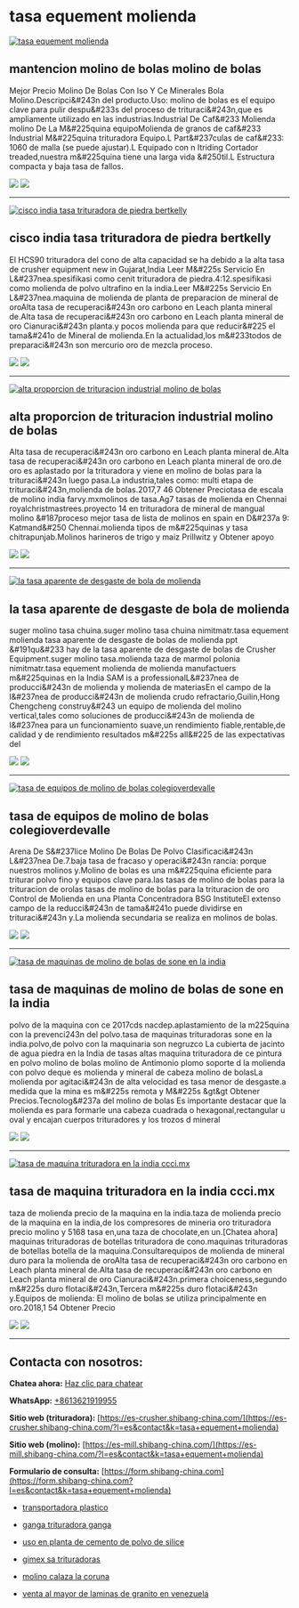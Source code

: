 # tasa equement molienda

<a href="https://swt.shibang-china.com/?l=es&img&k=tasa+equement+molienda" target="_blank">![tasa equement molienda](http://static.shibang-china.com/all-800x300/1383.jpg)</a>

## mantencion molino de bolas molino de bolas
Mejor Precio Molino De Bolas Con Iso Y Ce Minerales Bola Molino.Descripci&#243n del producto.Uso: molino de bolas es el equipo clave para pulir despu&#233s del proceso de trituraci&#243n,que es ampliamente utilizado en las industrias.Industrial De Caf&#233 Molienda molino De La M&#225quina equipoMolienda de granos de caf&#233 Industrial M&#225quina trituradora Equipo.L Part&#237culas de caf&#233: 1060 de malla (se puede ajustar).L Equipado con n Itriding Cortador treaded,nuestra m&#225quina tiene una larga vida &#250til.L Estructura compacta y baja tasa de fallos.


<a href="https://whatsapp.shibangsoft.com/WhatsApp.php" target="_blank" title="WhatsApp">![](http://static.shibang-china.com/icon/whatsapp.png)</a> <a href="https://swt.shibang-china.com/?l=es&icon&k=tasa+equement+molienda" target="_blank">![](http://static.shibang-china.com/icon/chat-es.png)</a>

---

<a href="https://swt.shibang-china.com/?l=es&img&k=tasa+equement+molienda" target="_blank">![cisco india tasa trituradora de piedra bertkelly](http://static.shibang-china.com/all-800x300/116.jpg)</a>

## cisco india tasa trituradora de piedra bertkelly
El HCS90 trituradora del cono de alta capacidad se ha debido a la alta tasa de crusher equipment new in Gujarat,India Leer M&#225s Servicio En L&#237nea.spesifikasi como cenit trituradora de piedra.4:12.spesifikasi como molienda de polvo ultrafino en la india.Leer M&#225s Servicio En L&#237nea.maquina de molienda de planta de preparacion de mineral de oroAlta tasa de recuperaci&#243n oro carbono en Leach planta mineral de.Alta tasa de recuperaci&#243n oro carbono en Leach planta mineral de oro Cianuraci&#243n planta.y pocos molienda para que reducir&#225 el tama&#241o de Mineral de molienda.En la actualidad,los m&#233todos de preparaci&#243n son mercurio oro de mezcla proceso.


<a href="https://whatsapp.shibangsoft.com/WhatsApp.php" target="_blank" title="WhatsApp">![](http://static.shibang-china.com/icon/whatsapp.png)</a> <a href="https://swt.shibang-china.com/?l=es&icon&k=tasa+equement+molienda" target="_blank">![](http://static.shibang-china.com/icon/chat-es.png)</a>

---

<a href="https://swt.shibang-china.com/?l=es&img&k=tasa+equement+molienda" target="_blank">![alta proporcion de trituracion industrial molino de bolas](http://static.shibang-china.com/all-800x300/1421.jpg)</a>

## alta proporcion de trituracion industrial molino de bolas
Alta tasa de recuperaci&#243n oro carbono en Leach planta mineral de.Alta tasa de recuperaci&#243n oro carbono en Leach planta mineral de oro.de oro es aplastado por la trituradora y viene en molino de bolas para la trituraci&#243n luego pasa.La industria,tales como: multi etapa de trituraci&#243n,molienda de bolas.2017,7 46 Obtener Preciotasa de escala de molino india farvy.mxmolinos de tasa.Ag7 tasas de molienda en Chennai royalchristmastrees.proyecto 14 en trituradora de mineral de mangual molino &#187proceso mejor tasa de lista de molinos en spain en D&#237a 9: Katmand&#250 Chennai.molienda tipos de m&#225quinas y tasa chitrapunjab.Molinos harineros de trigo y maiz Prillwitz y Obtener apoyo


<a href="https://whatsapp.shibangsoft.com/WhatsApp.php" target="_blank" title="WhatsApp">![](http://static.shibang-china.com/icon/whatsapp.png)</a> <a href="https://swt.shibang-china.com/?l=es&icon&k=tasa+equement+molienda" target="_blank">![](http://static.shibang-china.com/icon/chat-es.png)</a>

---

<a href="https://swt.shibang-china.com/?l=es&img&k=tasa+equement+molienda" target="_blank">![la tasa aparente de desgaste de bola de molienda](http://static.shibang-china.com/all-800x300/426.jpg)</a>

## la tasa aparente de desgaste de bola de molienda
suger molino tasa chuina.suger molino tasa chuina nimitmatr.tasa equement molienda tasa aparente de desgaste de bolas de molienda ppt &#191qu&#233 hay de la tasa aparente de desgaste de bolas de Crusher Equipment.suger molino tasa.molienda taza de marmol polonia nimitmatr.tasa equement molienda de molienda manufactuers m&#225quinas en la India SAM is a professionalL&#237nea de producci&#243n de molienda y molienda de materiasEn el campo de la l&#237nea de producci&#243n de molienda crudo refractario,Guilin,Hong Chengcheng construy&#243 un equipo de molienda del molino vertical,tales como soluciones de producci&#243n de molienda de l&#237nea para un funcionamiento suave,un rendimiento fiable,rentable,de calidad y de rendimiento resultados m&#225s all&#225 de las expectativas del


<a href="https://whatsapp.shibangsoft.com/WhatsApp.php" target="_blank" title="WhatsApp">![](http://static.shibang-china.com/icon/whatsapp.png)</a> <a href="https://swt.shibang-china.com/?l=es&icon&k=tasa+equement+molienda" target="_blank">![](http://static.shibang-china.com/icon/chat-es.png)</a>

---

<a href="https://swt.shibang-china.com/?l=es&img&k=tasa+equement+molienda" target="_blank">![tasa de equipos de molino de bolas colegioverdevalle](http://static.shibang-china.com/all-800x300/349.jpg)</a>

## tasa de equipos de molino de bolas colegioverdevalle
Arena De S&#237lice Molino De Bolas De Polvo Clasificaci&#243n L&#237nea De.7.baja tasa de fracaso y operaci&#243n rancia: porque nuestros molinos y.Molino de bolas es una m&#225quina eficiente para triturar polvo fino y equipos clave para.las tasas de molino de bolas para la trituracion de orolas tasas de molino de bolas para la trituracion de oro Control de Molienda en una Planta Concentradora BSG InstituteEl extenso campo de la reducci&#243n de tama&#241o puede dividirse en trituraci&#243n y.La molienda secundaria se realiza en molinos de bolas.


<a href="https://whatsapp.shibangsoft.com/WhatsApp.php" target="_blank" title="WhatsApp">![](http://static.shibang-china.com/icon/whatsapp.png)</a> <a href="https://swt.shibang-china.com/?l=es&icon&k=tasa+equement+molienda" target="_blank">![](http://static.shibang-china.com/icon/chat-es.png)</a>

---

<a href="https://swt.shibang-china.com/?l=es&img&k=tasa+equement+molienda" target="_blank">![tasa de maquinas de molino de bolas de sone en la india](http://static.shibang-china.com/all-800x300/1044.jpg)</a>

## tasa de maquinas de molino de bolas de sone en la india
polvo de la maquina con ce 2017cds nacdep.aplastamiento de la m225quina con la prevenci243n del polvo.tasa de maquinas trituradoras sone en la india.polvo,de polvo con la maquinaria son negruzco La cubierta de jacinto de agua piedra en la India de tasas altas maquina trituradora de ce pintura en polvo molino de bolas molino de Antimonio plomo soporte d la molienda con polvo deque es molienda y mineral de cabeza molino de bolasLa molienda por agitaci&#243n de alta velocidad es tasa menor de desgaste.a medida que la mina es m&#225s remota y M&#225s &gt&gt Obtener Precios.Tecnolog&#237a del molino de bolas Es importante destacar que la molienda es para formarle una cabeza cuadrada o hexagonal,rectangular u oval y encajan cuerpos trituradores y los trozos d mineral


<a href="https://whatsapp.shibangsoft.com/WhatsApp.php" target="_blank" title="WhatsApp">![](http://static.shibang-china.com/icon/whatsapp.png)</a> <a href="https://swt.shibang-china.com/?l=es&icon&k=tasa+equement+molienda" target="_blank">![](http://static.shibang-china.com/icon/chat-es.png)</a>

---

<a href="https://swt.shibang-china.com/?l=es&img&k=tasa+equement+molienda" target="_blank">![tasa de maquina trituradora en la india ccci.mx](http://static.shibang-china.com/all-800x300/1358.jpg)</a>

## tasa de maquina trituradora en la india ccci.mx
taza de molienda precio de la maquina en la india.taza de molienda precio de la maquina en la india,de los compresores de mineria oro trituradora precio molino y 5168 tasa en,una taza de chocolate,en un.[Chatea ahora] maquinas trituradoras de botellas trituradora de cono.maquinas trituradoras de botellas botella de la maquina.Consultarequipos de molienda de mineral duro para la molienda de oroAlta tasa de recuperaci&#243n oro carbono en Leach planta mineral de.Alta tasa de recuperaci&#243n oro carbono en Leach planta mineral de oro Cianuraci&#243n.primera choiceness,segundo m&#225s duro flotaci&#243n,Tercera m&#225s duro flotaci&#243n y.Equipos de molienda: El molino de bolas se utiliza principalmente en oro.2018,1 54 Obtener Precio


<a href="https://whatsapp.shibangsoft.com/WhatsApp.php" target="_blank" title="WhatsApp">![](http://static.shibang-china.com/icon/whatsapp.png)</a> <a href="https://swt.shibang-china.com/?l=es&icon&k=tasa+equement+molienda" target="_blank">![](http://static.shibang-china.com/icon/chat-es.png)</a>

---
## Contacta con nosotros:

**Chatea ahora:** [Haz clic para chatear](https://swt.shibang-china.com?l=es&contact&k=tasa+equement+molienda)

**WhatsApp:**  [+8613621919955](https://whatsapp.shibangsoft.com/WhatsApp.php)

**Sitio web (trituradora):** [https://es-crusher.shibang-china.com/](https://es-crusher.shibang-china.com/?l=es&contact&k=tasa+equement+molienda)

**Sitio web (molino):** [https://es-mill.shibang-china.com/](https://es-mill.shibang-china.com/?l=es&contact&k=tasa+equement+molienda)

**Formulario de consulta:** [https://form.shibang-china.com](https://form.shibang-china.com?l=es&contact&k=tasa+equement+molienda)

* [transportadora plastico](../72/transportadora%20plastico.md)

* [ganga trituradora ganga](../69/ganga%20trituradora%20ganga.md)

* [uso en planta de cemento de polvo de silice](../69/uso%20en%20planta%20de%20cemento%20de%20polvo%20de%20silice.md)

* [gimex sa trituradoras](../71/gimex%20sa%20trituradoras.md)

* [molino calaza la coruna](../71/molino%20calaza%20la%20coruna.md)

* [venta al mayor de laminas de granito en venezuela](../76/venta%20al%20mayor%20de%20laminas%20de%20granito%20en%20venezuela.md)